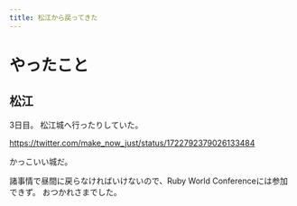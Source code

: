 ```yaml
---
title: 松江から戻ってきた
---
```


# やったこと

## 松江

3日目。
松江城へ行ったりしていた。

<https://twitter.com/make_now_just/status/1722792379026133484>

かっこいい城だ。

諸事情で昼間に戻らなければいけないので、Ruby World Conferenceには参加できず。
おつかれさまでした。
